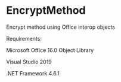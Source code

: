 # EncryptMethod
Encrypt method using Office interop objects

Requirements:

Microsoft Office 16.0 Object Library

Visual Studio 2019

.NET Framework 4.6.1
